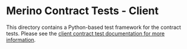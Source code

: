 # Merino Contract Tests - Client

This directory contains a Python-based test framework for the contract tests.
Please see the [client contract test documentation for more information][1].

[1]: /docs/testing/contract-tests/client.md